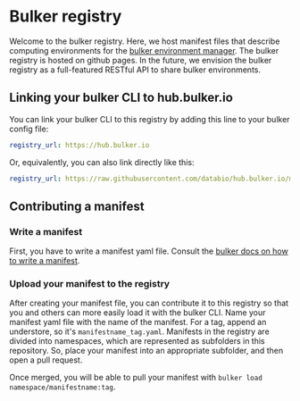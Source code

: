 # Bulker registry

Welcome to the bulker registry. Here, we host manifest files that describe computing environments for the [bulker environment manager](http://bulker.io). The bulker registry is hosted on github pages. In the future, we envision the bulker registry as a full-featured RESTful API to share bulker environments. 

## Linking your bulker CLI to hub.bulker.io

 You can link your bulker CLI to this registry by adding this line to your bulker config file:

```yaml
registry_url: https://hub.bulker.io
```

Or, equivalently, you can also link directly like this:

```yaml
registry_url: https://raw.githubusercontent.com/databio/hub.bulker.io/master/
```

## Contributing a manifest

### Write a manifest 

First, you have to write a manifest yaml file. Consult the [bulker docs on how to write a manifest](http://docs.bulker.io/en/latest/manifest/).

### Upload your manifest to the registry

After creating your manifest file, you can contribute it to this registry so that you and others can more easily load it with the bulker CLI.  Name your manifest yaml file with the name of the manifest. For a tag, append an understore, so it's `manifestname_tag.yaml`. Manifests in the registry are divided into namespaces, which are represented as subfolders in this repository. So, place your manifest into an appropriate subfolder, and then open a pull request.

Once merged, you will be able to pull your manifest with `bulker load namespace/manifestname:tag`.


